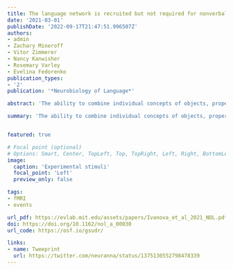 ```yaml
---
title: The language network is recruited but not required for nonverbal event semantics
date: '2021-03-01'
publishDate: '2022-09-17T21:47:51.996507Z'
authors:
- admin
- Zachary Mineroff
- Vitor Zimmerer
- Nancy Kanwisher
- Rosemary Varley
- Evelina Fedorenko
publication_types:
- '2'
publication: '*Neurobiology of Language*'

abstract: 'The ability to combine individual concepts of objects, properties, and actions into complex representations of the world is often associated with language. Yet combinatorial event-level representations can also be constructed from nonverbal input, such as visual scenes. Here, we test whether the language network in the human brain is involved in and necessary for semantic processing of events presented nonverbally. In Experiment 1, we scanned participants with fMRI while they performed a semantic plausibility judgment task versus a difficult perceptual control task on sentences and line drawings that describe/depict simple agent–patient interactions. We found that the language network responded robustly during the semantic task performed on both sentences and pictures (although its response to sentences was stronger). Thus, language regions in healthy adults are engaged during a semantic task performed on pictorial depictions of events. But is this engagement necessary? In Experiment 2, we tested two individuals with global aphasia, who have sustained massive damage to perisylvian language areas and display severe language difficulties, against a group of age-matched control participants. Individuals with aphasia were severely impaired on the task of matching sentences to pictures. However, they performed close to controls in assessing the plausibility of pictorial depictions of agent–patient interactions. Overall, our results indicate that the left frontotemporal language network is recruited but not necessary for semantic processing of nonverbally presented events.'

summary: 'The ability to combine individual concepts of objects, properties, and actions into complex representations of the world is often associated with language. Yet combinatorial event-level representations can also be constructed from nonverbal input, such as visual scenes. Here, we test whether the language network in the human brain is involved in and necessary for semantic processing of events presented nonverbally.'


featured: true

# Focal point (optional)
# Options: Smart, Center, TopLeft, Top, TopRight, Left, Right, BottomLeft, Bottom, BottomRight
image:
  caption: 'Experimental stimuli'
  focal_point: 'Left'
  preview_only: false

tags:
- fMRI
- events

url_pdf: https://evlab.mit.edu/assets/papers/Ivanova_et_al_2021_NOL.pdf
doi: https://doi.org/10.1162/nol_a_00030
url_code: https://osf.io/gsudr/

links:
- name: Tweeprint
  url: https://twitter.com/neuranna/status/1375130552798478339
---
```

